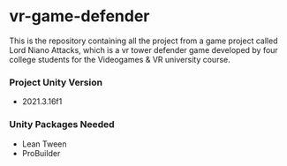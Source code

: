 # vr-game-defender
This is the repository containing all the project from a game project called Lord Niano Attacks, 
which is a vr tower defender game developed by four college students for the Videogames &amp; VR university course.

### Project Unity Version
* 2021.3.16f1

### Unity Packages Needed
* Lean Tween
* ProBuilder
